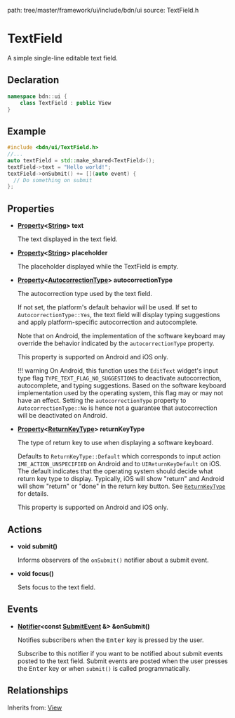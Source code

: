 path: tree/master/framework/ui/include/bdn/ui
source: TextField.h

# TextField

A simple single-line editable text field.

## Declaration

```C++
namespace bdn::ui {
	class TextField : public View
}
```

## Example

```C++
#include <bdn/ui/TextField.h>
//...
auto textField = std::make_shared<TextField>();
textField->text = "Hello world!";
textField->onSubmit() += [](auto event) {
  // Do something on submit
};
```

## Properties

* **[Property](../foundation/property.md)<[String](../foundation/string.md)\> text**

	The text displayed in the text field.

* **[Property](../foundation/property.md)<[String](../foundation/text.md)\> placeholder**

	The placeholder displayed while the TextField is empty.  

* **[Property](../foundation/property.md)<[AutocorrectionType](autocorrection_type.md)\> autocorrectionType**

	The autocorrection type used by the text field.

	If not set, the platform's default behavior will be used. If set to `AutocorrectionType::Yes`, the text field will display typing suggestions and apply platform-specific autocorrection and autocomplete.

	Note that on Android, the implementation of the software keyboard may override the behavior indicated by the `autocorrectionType` property.

	This property is supported on Android and iOS only.

	!!! warning
		On Android, this function uses the `EditText` widget's input type flag `TYPE_TEXT_FLAG_NO_SUGGESTIONS` to deactivate autocorrection, autocomplete, and typing suggestions. Based on the software keyboard implementation used by the operating system, this flag may or may not have an effect. Setting the `autocorrectionType` property to `AutocorrectionType::No` is hence not a guarantee that autocorrection will be deactivated on Android.

* **[Property](../foundation/property.md)<[ReturnKeyType](return_key_type.md)\> returnKeyType**

	The type of return key to use when displaying a software keyboard.

	Defaults to `ReturnKeyType::Default` which corresponds to input action `IME_ACTION_UNSPECIFIED` on Android and to `UIReturnKeyDefault` on iOS. The default indicates that the operating system should decide what return key type to display. Typically, iOS will show "return" and Android will show "return" or "done" in the return key button. See [`ReturnKeyType`](return_key_type.md) for details.

	This property is supported on Android and iOS only.

## Actions

* **void submit()**

	Informs observers of the `onSubmit()` notifier about a submit event.

* **void focus()**

	Sets focus to the text field.

## Events

* **[Notifier](../foundation/notifier.md)<const [SubmitEvent](submit_event.md) &\> &onSubmit()**

	Notifies subscribers when the <kbd>Enter</kbd> key is pressed by the user.

	Subscribe to this notifier if you want to be notified about submit events posted to the text field. Submit events are posted when the user presses the <kbd>Enter</kbd> key or when `submit()` is called programmatically.

## Relationships

Inherits from: [View](view.md)

